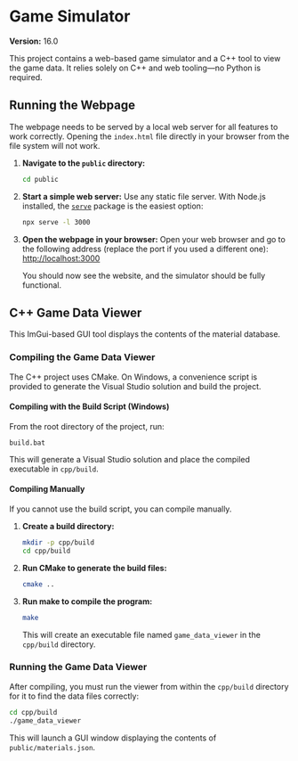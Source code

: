 # Game Simulator

**Version:** 16.0

This project contains a web-based game simulator and a C++ tool to view the game data. It relies solely on C++ and web
tooling—no Python is required.

## Running the Webpage

The webpage needs to be served by a local web server for all features to work correctly. Opening the `index.html` file directly in your browser from the file system will not work.

1.  **Navigate to the `public` directory:**
    ```bash
    cd public
    ```

2.  **Start a simple web server:**
    Use any static file server. With Node.js installed, the [`serve`](https://www.npmjs.com/package/serve) package is the
    easiest option:
    ```bash
    npx serve -l 3000
    ```

3.  **Open the webpage in your browser:**
    Open your web browser and go to the following address (replace the port if you used a different one):
    [http://localhost:3000](http://localhost:3000)

    You should now see the website, and the simulator should be fully functional.

## C++ Game Data Viewer

This ImGui-based GUI tool displays the contents of the material database.

### Compiling the Game Data Viewer

The C++ project uses CMake. On Windows, a convenience script is provided to generate the Visual Studio solution and build the project.

#### Compiling with the Build Script (Windows)

From the root directory of the project, run:
```
build.bat
```
This will generate a Visual Studio solution and place the compiled executable in `cpp/build`.

#### Compiling Manually

If you cannot use the build script, you can compile manually.

1.  **Create a build directory:**
    ```bash
    mkdir -p cpp/build
    cd cpp/build
    ```

2.  **Run CMake to generate the build files:**
    ```bash
    cmake ..
    ```

3.  **Run make to compile the program:**
    ```bash
    make
    ```

    This will create an executable file named `game_data_viewer` in the `cpp/build` directory.

### Running the Game Data Viewer

After compiling, you must run the viewer from within the `cpp/build` directory for it to find the data files correctly:

```bash
cd cpp/build
./game_data_viewer
```

This will launch a GUI window displaying the contents of `public/materials.json`.
